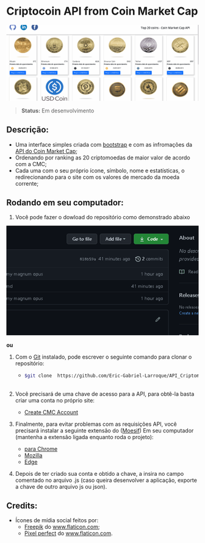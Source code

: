 # Criptocoin API from Coin Market Cap

<center>

![](./img/cmcAPI.gif)

</center>

> **Status:** Em desenvolvimento

## Descrição:

* Uma interface simples criada com  [bootstrap](https://getbootstrap.com/docs/5.1/getting-started/introduction/) e com as infromações da [API do Coin Market Cap](https://coinmarketcap.com/api/);
* Ordenando por ranking as 20 criptomoedas de maior valor de acordo com a CMC;
* Cada uma com o seu próprio ícone, símbolo, nome e estatísticas, o redirecionando para o site com os valores de mercado da moeda corrente;

## Rodando em seu computador:

  1. Você pode fazer o dowload do repositório como demonstrado abaixo

<center>

![](./img/HowToDownloadRepo.gif)

</center>

**ou**

  1. Com o [Git](https://git-scm.com/) instalado, pode escrever o seguinte comando para clonar o repositório:
      - ```bash
        $git clone  https://github.com/Eric-Gabriel-Larroque/API_Criptomoeda_JS.git    
  
  2. Você precisará de uma chave de acesso para a API, para obtê-la basta criar uma conta no próprio site:
     - [Create CMC Account](https://coinmarketcap.com/api/)  
  
  3. Finalmente, para evitar problemas com as requisições API, você precisará instalar a seguinte extensão do ([Moesif](https://www.moesif.com/?int_source=corsextension)) Em seu computador (mantenha a extensão ligada enquanto roda o projeto):
       - [para Chrome](https://chrome.google.com/webstore/detail/moesif-origin-cors-change/digfbfaphojjndkpccljibejjbppifbc)
       - [Mozilla](https://addons.mozilla.org/pt-BR/firefox/addon/moesif-origin-cors-changer1/)
       - [Edge](https://microsoftedge.microsoft.com/addons/detail/cors-unblock/hkjklmhkbkdhlgnnfbbcihcajofmjgbh)
  
  4. Depois de ter criado sua conta e obtido a chave, a insira no campo comentado no arquivo .js (caso queira desenvolver a aplicação, exporte a chave de outro arquivo js ou json).

## Credits:

- Ícones de mídia social feitos por:
  - <div><a href="https://www.freepik.com" title="Freepik">Freepik</a> do <a href="https://www.flaticon.com/br/" title="Flaticon">www.flaticon.com</a>;</div>
  - <div><a href="https://www.flaticon.com/br/autores/pixel-perfect" title="Pixel perfect">Pixel perfect</a> do <a href="https://www.flaticon.com/br/" title="Flaticon">www.flaticon.com</a>.</div>
